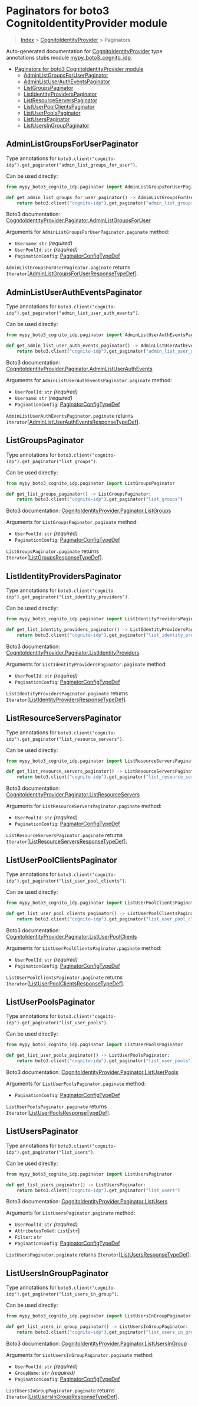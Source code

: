 # Paginators for boto3 CognitoIdentityProvider module

> [Index](../README.md) > [CognitoIdentityProvider](./README.md) > Paginators

Auto-generated documentation for
[CognitoIdentityProvider](https://boto3.amazonaws.com/v1/documentation/api/latest/reference/services/cognito-idp.html#CognitoIdentityProvider)
type annotations stubs module
[mypy_boto3_cognito_idp](https://pypi.org/project/mypy-boto3-cognito-idp/).

- [Paginators for boto3 CognitoIdentityProvider module](#paginators-for-boto3-cognitoidentityprovider-module)
  - [AdminListGroupsForUserPaginator](#adminlistgroupsforuserpaginator)
  - [AdminListUserAuthEventsPaginator](#adminlistuserautheventspaginator)
  - [ListGroupsPaginator](#listgroupspaginator)
  - [ListIdentityProvidersPaginator](#listidentityproviderspaginator)
  - [ListResourceServersPaginator](#listresourceserverspaginator)
  - [ListUserPoolClientsPaginator](#listuserpoolclientspaginator)
  - [ListUserPoolsPaginator](#listuserpoolspaginator)
  - [ListUsersPaginator](#listuserspaginator)
  - [ListUsersInGroupPaginator](#listusersingrouppaginator)

## AdminListGroupsForUserPaginator

Type annotations for
`boto3.client("cognito-idp").get_paginator("admin_list_groups_for_user")`.

Can be used directly:

```python
from mypy_boto3_cognito_idp.paginator import AdminListGroupsForUserPaginator

def get_admin_list_groups_for_user_paginator() -> AdminListGroupsForUserPaginator:
    return boto3.client("cognito-idp").get_paginator("admin_list_groups_for_user")
```

Boto3 documentation:
[CognitoIdentityProvider.Paginator.AdminListGroupsForUser](https://boto3.amazonaws.com/v1/documentation/api/latest/reference/services/cognito-idp.html#CognitoIdentityProvider.Paginator.AdminListGroupsForUser)

Arguments for `AdminListGroupsForUserPaginator.paginate` method:

- `Username`: `str` *(required)*
- `UserPoolId`: `str` *(required)*
- `PaginationConfig`:
  [PaginatorConfigTypeDef](https://vemel.github.io/boto3_stubs_docs/mypy_boto3_cognito_idp/type_defs.html#paginatorconfigtypedef)

`AdminListGroupsForUserPaginator.paginate` returns
`Iterator`\[[AdminListGroupsForUserResponseTypeDef](https://vemel.github.io/boto3_stubs_docs/mypy_boto3_cognito_idp/type_defs.html#adminlistgroupsforuserresponsetypedef)\].

## AdminListUserAuthEventsPaginator

Type annotations for
`boto3.client("cognito-idp").get_paginator("admin_list_user_auth_events")`.

Can be used directly:

```python
from mypy_boto3_cognito_idp.paginator import AdminListUserAuthEventsPaginator

def get_admin_list_user_auth_events_paginator() -> AdminListUserAuthEventsPaginator:
    return boto3.client("cognito-idp").get_paginator("admin_list_user_auth_events")
```

Boto3 documentation:
[CognitoIdentityProvider.Paginator.AdminListUserAuthEvents](https://boto3.amazonaws.com/v1/documentation/api/latest/reference/services/cognito-idp.html#CognitoIdentityProvider.Paginator.AdminListUserAuthEvents)

Arguments for `AdminListUserAuthEventsPaginator.paginate` method:

- `UserPoolId`: `str` *(required)*
- `Username`: `str` *(required)*
- `PaginationConfig`:
  [PaginatorConfigTypeDef](https://vemel.github.io/boto3_stubs_docs/mypy_boto3_cognito_idp/type_defs.html#paginatorconfigtypedef)

`AdminListUserAuthEventsPaginator.paginate` returns
`Iterator`\[[AdminListUserAuthEventsResponseTypeDef](https://vemel.github.io/boto3_stubs_docs/mypy_boto3_cognito_idp/type_defs.html#adminlistuserautheventsresponsetypedef)\].

## ListGroupsPaginator

Type annotations for
`boto3.client("cognito-idp").get_paginator("list_groups")`.

Can be used directly:

```python
from mypy_boto3_cognito_idp.paginator import ListGroupsPaginator

def get_list_groups_paginator() -> ListGroupsPaginator:
    return boto3.client("cognito-idp").get_paginator("list_groups")
```

Boto3 documentation:
[CognitoIdentityProvider.Paginator.ListGroups](https://boto3.amazonaws.com/v1/documentation/api/latest/reference/services/cognito-idp.html#CognitoIdentityProvider.Paginator.ListGroups)

Arguments for `ListGroupsPaginator.paginate` method:

- `UserPoolId`: `str` *(required)*
- `PaginationConfig`:
  [PaginatorConfigTypeDef](https://vemel.github.io/boto3_stubs_docs/mypy_boto3_cognito_idp/type_defs.html#paginatorconfigtypedef)

`ListGroupsPaginator.paginate` returns
`Iterator`\[[ListGroupsResponseTypeDef](https://vemel.github.io/boto3_stubs_docs/mypy_boto3_cognito_idp/type_defs.html#listgroupsresponsetypedef)\].

## ListIdentityProvidersPaginator

Type annotations for
`boto3.client("cognito-idp").get_paginator("list_identity_providers")`.

Can be used directly:

```python
from mypy_boto3_cognito_idp.paginator import ListIdentityProvidersPaginator

def get_list_identity_providers_paginator() -> ListIdentityProvidersPaginator:
    return boto3.client("cognito-idp").get_paginator("list_identity_providers")
```

Boto3 documentation:
[CognitoIdentityProvider.Paginator.ListIdentityProviders](https://boto3.amazonaws.com/v1/documentation/api/latest/reference/services/cognito-idp.html#CognitoIdentityProvider.Paginator.ListIdentityProviders)

Arguments for `ListIdentityProvidersPaginator.paginate` method:

- `UserPoolId`: `str` *(required)*
- `PaginationConfig`:
  [PaginatorConfigTypeDef](https://vemel.github.io/boto3_stubs_docs/mypy_boto3_cognito_idp/type_defs.html#paginatorconfigtypedef)

`ListIdentityProvidersPaginator.paginate` returns
`Iterator`\[[ListIdentityProvidersResponseTypeDef](https://vemel.github.io/boto3_stubs_docs/mypy_boto3_cognito_idp/type_defs.html#listidentityprovidersresponsetypedef)\].

## ListResourceServersPaginator

Type annotations for
`boto3.client("cognito-idp").get_paginator("list_resource_servers")`.

Can be used directly:

```python
from mypy_boto3_cognito_idp.paginator import ListResourceServersPaginator

def get_list_resource_servers_paginator() -> ListResourceServersPaginator:
    return boto3.client("cognito-idp").get_paginator("list_resource_servers")
```

Boto3 documentation:
[CognitoIdentityProvider.Paginator.ListResourceServers](https://boto3.amazonaws.com/v1/documentation/api/latest/reference/services/cognito-idp.html#CognitoIdentityProvider.Paginator.ListResourceServers)

Arguments for `ListResourceServersPaginator.paginate` method:

- `UserPoolId`: `str` *(required)*
- `PaginationConfig`:
  [PaginatorConfigTypeDef](https://vemel.github.io/boto3_stubs_docs/mypy_boto3_cognito_idp/type_defs.html#paginatorconfigtypedef)

`ListResourceServersPaginator.paginate` returns
`Iterator`\[[ListResourceServersResponseTypeDef](https://vemel.github.io/boto3_stubs_docs/mypy_boto3_cognito_idp/type_defs.html#listresourceserversresponsetypedef)\].

## ListUserPoolClientsPaginator

Type annotations for
`boto3.client("cognito-idp").get_paginator("list_user_pool_clients")`.

Can be used directly:

```python
from mypy_boto3_cognito_idp.paginator import ListUserPoolClientsPaginator

def get_list_user_pool_clients_paginator() -> ListUserPoolClientsPaginator:
    return boto3.client("cognito-idp").get_paginator("list_user_pool_clients")
```

Boto3 documentation:
[CognitoIdentityProvider.Paginator.ListUserPoolClients](https://boto3.amazonaws.com/v1/documentation/api/latest/reference/services/cognito-idp.html#CognitoIdentityProvider.Paginator.ListUserPoolClients)

Arguments for `ListUserPoolClientsPaginator.paginate` method:

- `UserPoolId`: `str` *(required)*
- `PaginationConfig`:
  [PaginatorConfigTypeDef](https://vemel.github.io/boto3_stubs_docs/mypy_boto3_cognito_idp/type_defs.html#paginatorconfigtypedef)

`ListUserPoolClientsPaginator.paginate` returns
`Iterator`\[[ListUserPoolClientsResponseTypeDef](https://vemel.github.io/boto3_stubs_docs/mypy_boto3_cognito_idp/type_defs.html#listuserpoolclientsresponsetypedef)\].

## ListUserPoolsPaginator

Type annotations for
`boto3.client("cognito-idp").get_paginator("list_user_pools")`.

Can be used directly:

```python
from mypy_boto3_cognito_idp.paginator import ListUserPoolsPaginator

def get_list_user_pools_paginator() -> ListUserPoolsPaginator:
    return boto3.client("cognito-idp").get_paginator("list_user_pools")
```

Boto3 documentation:
[CognitoIdentityProvider.Paginator.ListUserPools](https://boto3.amazonaws.com/v1/documentation/api/latest/reference/services/cognito-idp.html#CognitoIdentityProvider.Paginator.ListUserPools)

Arguments for `ListUserPoolsPaginator.paginate` method:

- `PaginationConfig`:
  [PaginatorConfigTypeDef](https://vemel.github.io/boto3_stubs_docs/mypy_boto3_cognito_idp/type_defs.html#paginatorconfigtypedef)

`ListUserPoolsPaginator.paginate` returns
`Iterator`\[[ListUserPoolsResponseTypeDef](https://vemel.github.io/boto3_stubs_docs/mypy_boto3_cognito_idp/type_defs.html#listuserpoolsresponsetypedef)\].

## ListUsersPaginator

Type annotations for `boto3.client("cognito-idp").get_paginator("list_users")`.

Can be used directly:

```python
from mypy_boto3_cognito_idp.paginator import ListUsersPaginator

def get_list_users_paginator() -> ListUsersPaginator:
    return boto3.client("cognito-idp").get_paginator("list_users")
```

Boto3 documentation:
[CognitoIdentityProvider.Paginator.ListUsers](https://boto3.amazonaws.com/v1/documentation/api/latest/reference/services/cognito-idp.html#CognitoIdentityProvider.Paginator.ListUsers)

Arguments for `ListUsersPaginator.paginate` method:

- `UserPoolId`: `str` *(required)*
- `AttributesToGet`: `List`\[`str`\]
- `Filter`: `str`
- `PaginationConfig`:
  [PaginatorConfigTypeDef](https://vemel.github.io/boto3_stubs_docs/mypy_boto3_cognito_idp/type_defs.html#paginatorconfigtypedef)

`ListUsersPaginator.paginate` returns
`Iterator`\[[ListUsersResponseTypeDef](https://vemel.github.io/boto3_stubs_docs/mypy_boto3_cognito_idp/type_defs.html#listusersresponsetypedef)\].

## ListUsersInGroupPaginator

Type annotations for
`boto3.client("cognito-idp").get_paginator("list_users_in_group")`.

Can be used directly:

```python
from mypy_boto3_cognito_idp.paginator import ListUsersInGroupPaginator

def get_list_users_in_group_paginator() -> ListUsersInGroupPaginator:
    return boto3.client("cognito-idp").get_paginator("list_users_in_group")
```

Boto3 documentation:
[CognitoIdentityProvider.Paginator.ListUsersInGroup](https://boto3.amazonaws.com/v1/documentation/api/latest/reference/services/cognito-idp.html#CognitoIdentityProvider.Paginator.ListUsersInGroup)

Arguments for `ListUsersInGroupPaginator.paginate` method:

- `UserPoolId`: `str` *(required)*
- `GroupName`: `str` *(required)*
- `PaginationConfig`:
  [PaginatorConfigTypeDef](https://vemel.github.io/boto3_stubs_docs/mypy_boto3_cognito_idp/type_defs.html#paginatorconfigtypedef)

`ListUsersInGroupPaginator.paginate` returns
`Iterator`\[[ListUsersInGroupResponseTypeDef](https://vemel.github.io/boto3_stubs_docs/mypy_boto3_cognito_idp/type_defs.html#listusersingroupresponsetypedef)\].
